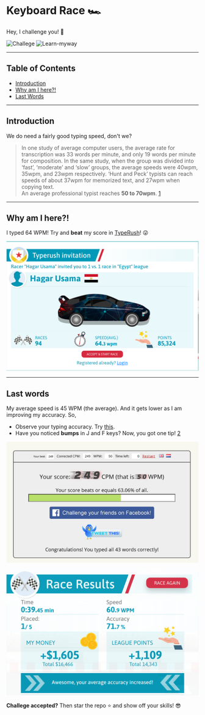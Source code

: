 
# Keyboard Race 🏎
Hey, I challenge you! 👊

![Challege][8]  ![Learn-myway][10]

[8]: https://img.shields.io/:Challenge-one-Green.svg?style=round-square
[9]: https://img.shields.io/:Purpose-Self_Development-yellow.svg?style=round-square
[10]: https://img.shields.io/:Learn-myway-purple.svg?style=round-square


---

## Table of Contents
* [Introduction][11]
* [Why am I here?!][12]
* [Last Words][13]


[11]: https://github.com/Hagar-Usama/Keyboard-Race#introduction

[12]: https://github.com/Hagar-Usama/Keyboard-Race#why-am-i-here

[13]: https://github.com/Hagar-Usama/Keyboard-Race#last-words


---

## Introduction

We do need a fairly good typing speed, don't we?

>In one study of average computer users, the average rate for transcription was 33 words per minute, and only 19 words per minute for composition. In the same study, when the group was divided into ‘fast’, ‘moderate’ and ‘slow’ groups, the average speeds were 40wpm, 35wpm, and 23wpm respectively. ‘Hunt and Peck’ typists can reach speeds of about 37wpm for memorized text, and 27wpm when copying text.<br>
An average professional typist reaches **50 to 70wpm**. [1]

---

## Why am I here?!

I typed 64 WPM! Try and **beat** my score in [TypeRush][3]!  😜


![Invitation][7]



---

## Last words
My average speed is 45 WPM (the average). And it gets lower as I am
improving my accuracy. So,
* Observe your typing accuracy. Try [this][5].
* Have you noticed **bumps** in J and F keys? Now, you got one tip! [2]


![aoeu][6]

![Victory][4]



**Challege accepted?**  Then star the repo  ⭐ and show off your skills! 😎





[1]: http://nomad.uk.net/articles/does-typing-speed-matter-for-programmers.html
[2]:https://www.computerhope.com/issues/ch000922.htm


[3]:https://www.typerush.com/in.html?in=a44fd7d6b41d316d8&c 'Start the League'
[4]:https://github.com/Hagar-Usama/Keyboard-Race/blob/master/images/type_rush.png?raw=true
[5]: https://typing-speed-test.aoeu.eu/
[6]: https://github.com/Hagar-Usama/Keyboard-Race/blob/master/images/84165260_832058103923362_535775171353509888_o.jpg?raw=true '50 WPM'
[7]:https://github.com/Hagar-Usama/Keyboard-Race/blob/master/images/race_invitation.png 'Invitation'
